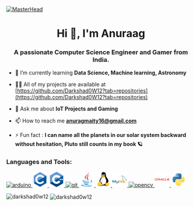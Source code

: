[![MasterHead](https://www.streamnetworks.co.uk/wp-content/uploads/Cyber-security-banner_.jpg)](https://Darkshad0W12.io)
<h1 align="center">Hi 👋, I'm Anuraag</h1>
<h3 align="center">A passionate Computer Science Engineer and Gamer from India.</h3>

- 🌱 I’m currently learning **Data Science, Machine learning, Astronomy**

- 👨‍💻 All of my projects are available at [https://github.com/Darkshad0W12?tab=repositories](https://github.com/Darkshad0W12?tab=repositories)

- 💬 Ask me about **IoT Projects and Gaming**

- 📫 How to reach me **anuragmaity16@gmail.com**

- ⚡ Fun fact : **I can name all the planets in our solar system backward without hesitation, Pluto still counts in my book 🪐**

<h3 align="left">Languages and Tools:</h3>
<p align="left"> <a href="https://www.arduino.cc/" target="_blank" rel="noreferrer"> <img src="https://cdn.worldvectorlogo.com/logos/arduino-1.svg" alt="arduino" width="40" height="40"/> </a> <a href="https://www.cprogramming.com/" target="_blank" rel="noreferrer"> <img src="https://raw.githubusercontent.com/devicons/devicon/master/icons/c/c-original.svg" alt="c" width="40" height="40"/> </a> <a href="https://www.w3schools.com/cpp/" target="_blank" rel="noreferrer"> <img src="https://raw.githubusercontent.com/devicons/devicon/master/icons/cplusplus/cplusplus-original.svg" alt="cplusplus" width="40" height="40"/> </a> <a href="https://git-scm.com/" target="_blank" rel="noreferrer"> <img src="https://www.vectorlogo.zone/logos/git-scm/git-scm-icon.svg" alt="git" width="40" height="40"/> </a> <a href="https://www.java.com" target="_blank" rel="noreferrer"> <img src="https://raw.githubusercontent.com/devicons/devicon/master/icons/java/java-original.svg" alt="java" width="40" height="40"/> </a> <a href="https://www.linux.org/" target="_blank" rel="noreferrer"> <img src="https://raw.githubusercontent.com/devicons/devicon/master/icons/linux/linux-original.svg" alt="linux" width="40" height="40"/> </a> <a href="https://www.mysql.com/" target="_blank" rel="noreferrer"> <img src="https://raw.githubusercontent.com/devicons/devicon/master/icons/mysql/mysql-original-wordmark.svg" alt="mysql" width="40" height="40"/> </a> <a href="https://opencv.org/" target="_blank" rel="noreferrer"> <img src="https://www.vectorlogo.zone/logos/opencv/opencv-icon.svg" alt="opencv" width="40" height="40"/> </a> <a href="https://www.oracle.com/" target="_blank" rel="noreferrer"> <img src="https://raw.githubusercontent.com/devicons/devicon/master/icons/oracle/oracle-original.svg" alt="oracle" width="40" height="40"/> </a> <a href="https://www.python.org" target="_blank" rel="noreferrer"> <img src="https://raw.githubusercontent.com/devicons/devicon/master/icons/python/python-original.svg" alt="python" width="40" height="40"/> </a> </p>

<p><img align="left" src="https://github-readme-stats.vercel.app/api/top-langs?username=darkshad0w12&show_icons=true&locale=en&layout=compact" alt="darkshad0w12" /></p>

<p>&nbsp;<img align="center" src="https://github-readme-stats.vercel.app/api?username=darkshad0w12&show_icons=true&locale=en" alt="darkshad0w12" /></p>
